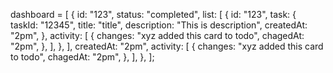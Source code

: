 dashboard = [
  {
    id: "123",
    status: "completed",
    list: [
      {
        id: "123",
        task: {
          taskId: "12345",
          title: "title",
          description: "This is description",
          createdAt: "2pm",
        },
        activity: [
          {
            changes: "xyz added this card to todo",
            chagedAt: "2pm",
          },
        ],
      },
    ],
    createdAt: "2pm",
    activity: [
      {
        changes: "xyz added this card to todo",
        chagedAt: "2pm",
      },
    ],
  },
];
